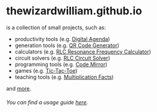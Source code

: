 # thewizardwilliam.github.io
is a collection of small projects, such as:
<ul>
  <li>productivity tools (e.g. <a href="https://thewizardwilliam.github.io/Agenda.html" target="_blank">Digital Agenda</a>)</li>
  <li>generation tools (e.g. <a href="https://thewizardwilliam.github.io/QR%20Code%20Generator.html">QR Code Generator</a>)</li>
  <li>calculators (e.g. <a href="https://thewizardwilliam.github.io/ResFre.html">RLC Resonance Frequency Calculator</a>)</li>
  <li>circuit solvers (e.g. <a href="https://thewizardwilliam.github.io/RLC.html">RLC Circuit Solver</a>)</li>
  <li>programming tools (e.g. <a href="https://thewizardwilliam.github.io/codemirror.html">Code Mirror</a>)</li>
  <li>games (e.g. <a href="https://thewizardwilliam.github.io/Tic-Tac-Toe.html">Tic-Tac-Toe</a>)</li>
  <li>teaching tools (e.g. <a href="https://thewizardwilliam.github.io/Multiplication Facts.html">Multiplication Facts</a>)</li>
</ul>

and <a href="https://thewizardwilliam.github.io">more</a>.


###### You can find a usage guide <a href="https://thewizardwilliam.github.io/about/guide.html">here</a>.
